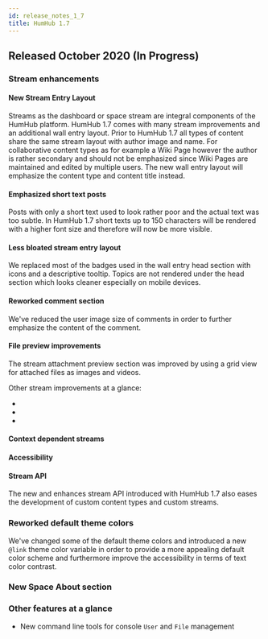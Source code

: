 ```yaml
---
id: release_notes_1_7
title: HumHub 1.7
---
```


## Released October 2020 (In Progress)

### Stream enhancements

#### New Stream Entry Layout

Streams as the dashboard or space stream are integral components of the HumHub platform. HumHub 1.7 comes with many 
stream improvements and an additional wall entry layout. Prior to HumHub 1.7 all types of content share the same 
stream layout with author image and name. For collaborative content types as for example a Wiki Page however the author
is rather secondary and should not be emphasized since Wiki Pages are maintained and edited by multiple users. The new
wall entry layout will emphasize the content type and content title instead.

#### Emphasized short text posts

Posts with only a short text used to look rather poor and the actual text was too subtle. In HumHub 1.7 short texts up to
150 characters will be rendered with a higher font size and therefore will now be more visible.

#### Less bloated stream entry layout

We replaced most of the badges used in the wall entry head section with icons and a descriptive tooltip. Topics are
not rendered under the head section which looks cleaner especially on mobile devices.

#### Reworked comment section

We've reduced the user image size of comments in order to further emphasize the content of the comment.

#### File preview improvements

The stream attachment preview section was improved by using a grid view for attached files as images and videos.

Other stream improvements at a glance:

 - 
 - 
 - 



#### Context dependent streams

#### Accessibility

#### Stream API

The new and enhances stream API introduced with HumHub 1.7 also eases the development of custom content types and custom streams.

### Reworked default theme colors

We've changed some of the default theme colors and introduced a new `@link` theme color variable in order to provide
a more appealing default color scheme and furthermore improve the accessibility in terms of text color contrast.

### New Space About section

### Other features at a glance

- New command line tools for console `User` and `File` management 
